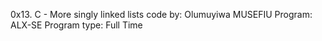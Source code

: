 0x13. C - More singly linked lists
code by: Olumuyiwa MUSEFIU
Program: ALX-SE
Program type: Full Time 

